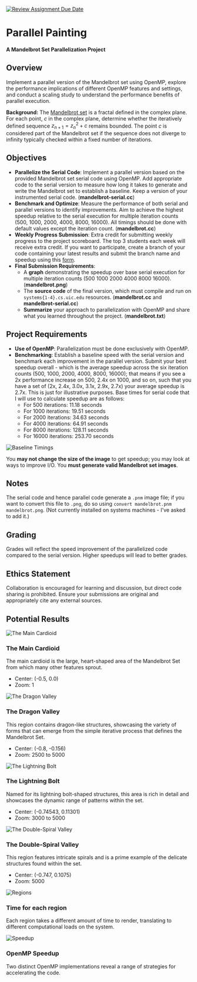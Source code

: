 [![Review Assignment Due Date](https://classroom.github.com/assets/deadline-readme-button-24ddc0f5d75046c5622901739e7c5dd533143b0c8e959d652212380cedb1ea36.svg)](https://classroom.github.com/a/vYIIH5G_)
# Parallel Painting
#### A Mandelbrot Set Parallelization Project

## Overview
Implement a parallel version of the Mandelbrot set using OpenMP, explore the performance implications of different OpenMP features and settings, and conduct a scaling study to understand the performance benefits of parallel execution.

**Background:** The [Mandelbrot set](https://en.wikipedia.org/wiki/Mandelbrot_set) is a fractal defined in the complex plane. For each point, $c$ in the complex plane, determine whether the iteratively defined sequence $z_{n+1} = z_n^2 + c$ remains bounded. The point $c$ is considered part of the Mandelbrot set if the sequence does not diverge to infinity typically checked within a fixed number of iterations.

## Objectives
- **Parallelize the Serial Code**: Implement a parallel version based on the provided Mandelbrot set serial code using OpenMP. Add appropriate code to the serial version to measure how long it takes to generate and write the Mandelbrot set to establish a baseline. Keep a version of your instrumented serial code. (**mandelbrot-serial.cc**)
- **Benchmark and Optimize**: Measure the performance of both serial and parallel versions to identify improvements. Aim to achieve the highest speedup relative to the serial execution for multiple iteration counts (500, 1000, 2000, 4000, 8000, 16000). All timings should be done with default values except the iteration count. (**mandelbrot.cc**)
- **Weekly Progress Submission**: Extra credit for submitting weekly progress to the project scoreboard. The top 3 students each week will receive extra credit. If you want to participate, create a branch of your code containing your latest results and submit the branch name and speedup using this [form](https://forms.office.com/r/rZBryMZQJX).
- **Final Submission Requirements**:
  - A **graph** demonstrating the speedup over base serial execution for multiple iteration counts (500 1000 2000 4000 8000 16000). (**mandelbrot.png**)
  - The **source code** of the final version, which must compile and run on `systems{1-4}.cs.uic.edu` resources. (**mandelbrot.cc** and **mandelbrot-serial.cc**)
  - **Summarize** your approach to parallelization with OpenMP and share what you learned throughout the project. (**mandelbrot.txt**)

## Project Requirements
- **Use of OpenMP**: Parallelization must be done exclusively with OpenMP.
- **Benchmarking**: Establish a baseline speed with the serial version and benchmark each improvement in the parallel version. Submit your best speedup overall - which is the average speedup across the six iteration counts (500, 1000, 2000, 4000, 8000, 16000); that means if you see a 2x performance increase on 500, 2.4x on 1000, and so on, such that you have a set of (2x, 2.4x, 3.0x, 3.1x, 2.9x, 2.7x) your average speedup is 2.7x. This is just for illustrative purposes. Base times for serial code that I will use to calculate speedup are as follows:
    - For 500 iterations: 11.18 seconds
    - For 1000 iterations: 19.51 seconds
    - For 2000 iterations: 34.63 seconds
    - For 4000 iterations: 64.91 seconds
    - For 8000 iterations: 128.11 seconds
    - For 16000 iterations: 253.70 seconds
 
![Baseline Timings](IMGs/baseline.png)

You **may not change the size of the image** to get speedup; you may look at ways to improve I/O. You **must generate valid Mandelbrot set images**.

## Notes
The serial code and hence parallel code generate a `.pnm` image file; if you want to convert this file to `.png`, do so using `convert mandelbrot.pnm mandelbrot.png`. (Not currently installed on systems machines - I've asked to add it.)

## Grading
Grades will reflect the speed improvement of the parallelized code compared to the serial version. Higher speedups will lead to better grades.

## Ethics Statement
Collaboration is encouraged for learning and discussion, but direct code sharing is prohibited. Ensure your submissions are original and appropriately cite any external sources.

## Potential Results

![The Main Cardioid](IMGs/main_cardioid.png)
### The Main Cardioid
The main cardioid is the large, heart-shaped area of the Mandelbrot Set from which many other features sprout.
- Center: (-0.5, 0.0)
- Zoom: 1

![The Dragon Valley](IMGs/dragon_valley.png)
### The Dragon Valley
This region contains dragon-like structures, showcasing the variety of forms that can emerge from the simple iterative process that defines the Mandelbrot Set.
- Center: (-0.8, -0.156)
- Zoom: 2500 to 5000

![The Lightning Bolt](IMGs/lightning_bolt.png)
### The Lightning Bolt
Named for its lightning bolt-shaped structures, this area is rich in detail and showcases the dynamic range of patterns within the set.
- Center: (-0.74543, 0.11301)
- Zoom: 3000 to 5000

![The Double-Spiral Valley](IMGs/double_spiral_valley.png)
### The Double-Spiral Valley
This region features intricate spirals and is a prime example of the delicate structures found within the set.
- Center: (-0.747, 0.1075)
- Zoom: 5000

![Regions](IMGs/timeregion.png)
### Time for each region
Each region takes a different amount of time to render, translating to different computational loads on the system.

![Speedup](IMGs/openmpspeedup.png)
### OpenMP Speedup
Two distinct OpenMP implementations reveal a range of strategies for accelerating the code.
